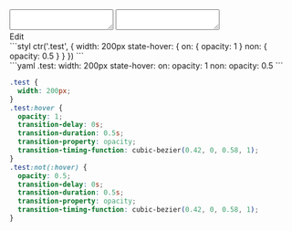 <div data-size="375" class="code-cont" data-example="hyphenated-state">
    <div class="code">
        <div class="code-wrap">
            <textarea id="stylus"></textarea>
            <textarea id="css"></textarea>
            <div class="edit-code">
                <span>Edit</span>
            </div>
        </div>
    </div>
</div>

<div data-size="375" data-examples="stylus"></div>
```styl
ctr('.test', {
  width: 200px
  state-hover: {
    on: {
      opacity: 1
    }
    non: {
      opacity: 0.5
    }
  }
})
```

<div data-size="375" data-examples="yaml"></div>
```yaml
.test:
  width: 200px
  state-hover:
    on:
      opacity: 1
    non:
      opacity: 0.5
```

```css
.test {
  width: 200px;
}
.test:hover {
  opacity: 1;
  transition-delay: 0s;
  transition-duration: 0.5s;
  transition-property: opacity;
  transition-timing-function: cubic-bezier(0.42, 0, 0.58, 1);
}
.test:not(:hover) {
  opacity: 0.5;
  transition-delay: 0s;
  transition-duration: 0.5s;
  transition-property: opacity;
  transition-timing-function: cubic-bezier(0.42, 0, 0.58, 1);
}
```
<div class="cf"></div>
